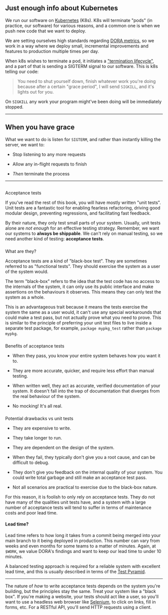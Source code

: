 ##  Just enough info about Kubernetes

[](#just-enough-info-about-kubernetes)

We run our software on [Kubernetes](https://kubernetes.io/) (K8s). K8s will terminate "pods" (in practice, our software) for various reasons, and a common one is when we push new code that we want to deploy.

We are setting ourselves high standards regarding [DORA metrics](https://cloud.google.com/blog/products/devops-sre/using-the-four-keys-to-measure-your-devops-performance), so we work in a way where we deploy small, incremental improvements and features to production multiple times per day.

When k8s wishes to terminate a pod, it initiates a ["termination lifecycle"](https://cloud.google.com/blog/products/containers-kubernetes/kubernetes-best-practices-terminating-with-grace), and a part of that is sending a SIGTERM signal to our software. This is k8s telling our code:

> You need to shut yourself down, finish whatever work you're doing because after a certain "grace period", I will send `SIGKILL`, and it's lights out for you.

On `SIGKILL` any work your program might've been doing will be immediately stopped.

-----------
##  When you have grace

[](#when-you-have-grace)

What we want to do is listen for `SIGTERM`, and rather than instantly killing the server, we want to:

-   Stop listening to any more requests
    

-   Allow any in-flight requests to finish
    

-   _Then_ terminate the process
- -----
## 

Acceptance tests

[](#acceptance-tests)

If you’ve read the rest of this book, you will have mostly written "unit tests". Unit tests are a fantastic tool for enabling fearless refactoring, driving good modular design, preventing regressions, and facilitating fast feedback.

By their nature, they only test small parts of your system. Usually, unit tests alone are _not enough_ for an effective testing strategy. Remember, we want our systems to **always be shippable**. We can't rely on manual testing, so we need another kind of testing: **acceptance tests**.

### 

What are they?

[](#what-are-they)

Acceptance tests are a kind of "black-box test". They are sometimes referred to as "functional tests". They should exercise the system as a user of the system would.

The term "black-box" refers to the idea that the test code has no access to the internals of the system, it can only use its public interface and make assertions on the behaviours it observes. This means they can only test the system as a whole.

This is an advantageous trait because it means the tests exercise the system the same as a user would, it can't use any special workarounds that could make a test pass, but not actually prove what you need to prove. This is similar to the principle of preferring your unit test files to live inside a separate test package, for example, `package mypkg_test` rather than `package mypkg`.

### 

Benefits of acceptance tests

[](#benefits-of-acceptance-tests)

-   When they pass, you know your entire system behaves how you want it to.
    

-   They are more accurate, quicker, and require less effort than manual testing.
    

-   When written well, they act as accurate, verified documentation of your system. It doesn't fall into the trap of documentation that diverges from the real behaviour of the system.
    

-   No mocking! It's all real.
    

### 

Potential drawbacks vs unit tests

[](#potential-drawbacks-vs-unit-tests)

-   They are expensive to write.
    

-   They take longer to run.
    

-   They are dependent on the design of the system.
    

-   When they fail, they typically don't give you a root cause, and can be difficult to debug.
    

-   They don't give you feedback on the internal quality of your system. You could write total garbage and still make an acceptance test pass.
    

-   Not all scenarios are practical to exercise due to the black-box nature.
    

For this reason, it is foolish to only rely on acceptance tests. They do not have many of the qualities unit tests have, and a system with a large number of acceptance tests will tend to suffer in terms of maintenance costs and poor lead time.

####  Lead time?

[](#lead-time)

Lead time refers to how long it takes from a commit being merged into your main branch to it being deployed in production. This number can vary from weeks and even months for some teams to a matter of minutes. Again, at `$WORK`, we value DORA's findings and want to keep our lead time to under 10 minutes.

A balanced testing approach is required for a reliable system with excellent lead time, and this is usually described in terms of the [Test Pyramid](https://martinfowler.com/articles/practical-test-pyramid.html).

----

The nature of _how_ to write acceptance tests depends on the system you're building, but the principles stay the same. Treat your system like a "black box". If you're making a website, your tests should act like a user, so you'll want to use a headless web browser like [Selenium](https://www.selenium.dev/), to click on links, fill in forms, etc. For a RESTful API, you'll send HTTP requests using a client.
